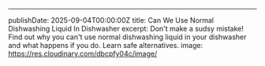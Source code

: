 ---
publishDate: 2025-09-04T00:00:00Z
title: Can We Use Normal Dishwashing Liquid In Dishwasher
excerpt: Don't make a sudsy mistake! Find out why you can't use normal dishwashing liquid in your dishwasher and what happens if you do. Learn safe alternatives.
image: https://res.cloudinary.com/dbcpfy04c/image/